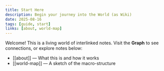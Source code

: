 ```yaml
---
title: Start Here
description: Begin your journey into the World (as Wiki)
date: 2025-08-16
tags: [guide, start]
links: [about, world-map]
---
```

Welcome! This is a living world of interlinked notes. Visit the **Graph** to see connections, or explore notes below:

- [[about]] — What this is and how it works
- [[world-map]] — A sketch of the macro-structure

